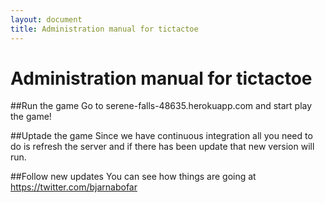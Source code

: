 ```yaml
---
layout: document
title: Administration manual for tictactoe
---
```


# Administration manual for tictactoe

##Run the game
Go to serene-falls-48635.herokuapp.com and start play the game!

##Uptade the game
Since we have continuous integration all you need to do is </break>
refresh the server and if there has been update that new version will run.

##Follow new updates
You can see how things are going at https://twitter.com/bjarnabofar